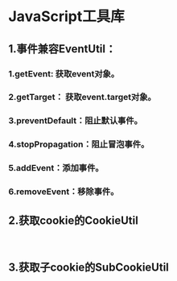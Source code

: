 JavaScript工具库
===========================================


1.事件兼容EventUtil：
-------------------------------------------
### 1.getEvent: 获取event对象。</br>
### 2.getTarget： 获取event.target对象。</br>
### 3.preventDefault：阻止默认事件。</br>
### 4.stopPropagation：阻止冒泡事件。</br>
### 5.addEvent：添加事件。</br>
### 6.removeEvent：移除事件。</br>
	
<h2>2.获取cookie的CookieUtil</h2></br>
<h2>3.获取子cookie的SubCookieUtil<h2></br>
